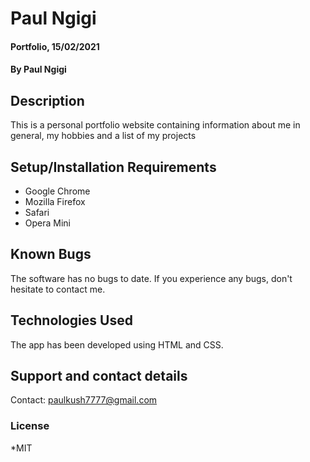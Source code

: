 # Paul Ngigi
#### Portfolio, 15/02/2021
#### By **Paul Ngigi**
## Description
This is a personal portfolio website containing information about me in general, my hobbies and a list of my projects
## Setup/Installation Requirements
* Google Chrome
* Mozilla Firefox
* Safari
* Opera Mini
## Known Bugs
The software has no bugs to date. If you experience any bugs, don't hesitate to contact me.
## Technologies Used
The app has been developed using HTML and CSS.
## Support and contact details
Contact: paulkush7777@gmail.com
### License
*MIT 